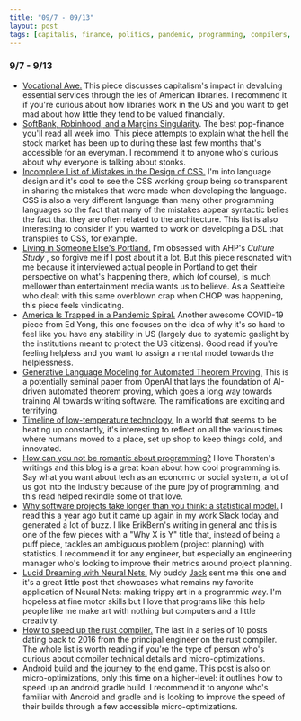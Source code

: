 ```yaml
---
title: "09/7 - 09/13"
layout: post
tags: [capitalis, finance, politics, pandemic, programming, compilers, build tools, neural networks]
---
```


### 9/7 - 9/13

* [Vocational Awe.](https://annehelen.substack.com/p/vocational-awe) This piece discusses capitalism's impact in devaluing essential services through the les of American libraries. I recommend it if you're curious about how libraries work in the US and you want to get mad about how little they tend to be valued financially.
* [SoftBank, Robinhood, and a Margins Singularity](https://themargins.substack.com/p/softbank-robinhood-and-a-margins). The best pop-finance you'll read all week imo. This piece attempts to explain what the hell the stock market has been up to during these last few months that's accessible for an everyman. I recommend it to anyone who's curious about why everyone is talking about stonks.
* [Incomplete List of Mistakes in the Design of CSS.](https://wiki.csswg.org/ideas/mistakes) I'm into language design and it's cool to see the CSS working group being so transparent in sharing the mistakes that were made when developing the language. CSS is also a very different language than many other programming languages so the fact that many of the mistakes appear syntactic belies the fact that they are often related to the architecture. This list is also interesting to consider if you wanted to work on developing a DSL that transpiles to CSS, for example.
* [Living in Someone Else's Portland.](https://annehelen.substack.com/p/living-in-someone-elses-portland) I'm obsessed with AHP's _Culture Study_ , so forgive me if I post about it a lot. But this piece resonated with me because it interviewed actual people in Portland to get their perspective on what's happening there, which (of course), is much mellower than entertainment media wants us to believe. As a Seattleite who dealt with this same overblown crap when CHOP was happening, this piece feels vindicating.
* [America Is Trapped in a Pandemic Spiral.](https://www.theatlantic.com/health/archive/2020/09/pandemic-intuition-nightmare-spiral-winter/616204/) Another awesome COVID-19 piece from Ed Yong, this one focuses on the idea of why it's so hard to feel like you have any stability in US (largely due to systemic gaslight by the institutions meant to protect the US citizens). Good read if you're feeling helpless and you want to assign a mental model towards the helplessness.
* [Generative Language Modeling for Automated Theorem Proving.](https://arxiv.org/pdf/2009.03393.pdf) This is a potentially seminal paper from OpenAI that lays the foundation of AI-driven automated theorem proving, which goes a long way towards training AI towards writing software. The ramifications are exciting and terrifying.
* [Timeline of low-temperature technology.](https://en.wikipedia.org/wiki/Timeline_of_low-temperature_technology) In a world that seems to be heating up constantly, it's interesting to reflect on all the various times where humans moved to a place, set up shop to keep things cold, and innovated.
* [How can you not be romantic about programming?](https://thorstenball.com/blog/2020/09/08/how-can-you-not-be-romantic-about-programming/) I love Thorsten's writings and this blog is a great koan about how cool programming is. Say what you want about tech as an economic or social system, a lot of us got into the industry because of the pure joy of programming, and this read helped rekindle some of that love.
* [Why software projects take longer than you think: a statistical model.](https://erikbern.com/2019/04/15/why-software-projects-take-longer-than-you-think-a-statistical-model.html) I read this a year ago but it came up again in my work Slack today and generated a lot of buzz. I like ErikBern's writing in general and this is one of the few pieces with a "Why X is Y" title that, instead of being a puff piece, tackles an ambiguous problem (project planning) with statistics. I recommend it for any engineer, but especially an engineering manager who's looking to improve their metrics around project planning. 
* [Lucid Dreaming with Neural Nets.](https://mikelynch.org/2015/Aug/29/lucid-dreaming-with-neural-nets/) My buddy [Jack](https://twitter.com/JFK_but_lamer) sent me this one and it's a great little post that showcases what remains my favorite application of Neural Nets: making trippy art in a programmic way. I'm hopeless at fine motor skills but I love that programs like this help people like me make art with nothing but computers and a little creativity.
* [How to speed up the rust compiler.](https://blog.mozilla.org/nnethercote/2020/09/08/how-to-speed-up-the-rust-compiler-one-last-time/) The last in a series of 10 posts dating back to 2016 from the principal engineer on the rust compiler. The whole list is worth reading if you're the type of person who's curious about compiler technical details and micro-optimizations.
* [Android build and the journey to the end game.](https://proandroiddev.com/android-build-and-the-journey-to-the-end-game-55c9766325c5) This post is also on micro-optimizations, only this time on a higher-level: it outlines how to speed up an android gradle build. I recommend it to anyone who's familiar with Android and gradle and is looking to improve the speed of their builds through a few accessible micro-optimizations.
